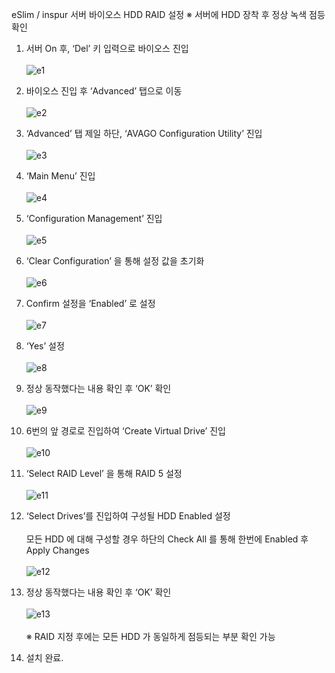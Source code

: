 eSlim / inspur 서버 바이오스 HDD RAID 설정
※ 서버에 HDD 장착 후 정상 녹색 점등 확인

1. 서버 On 후, ‘Del’ 키 입력으로 바이오스 진입<br><br>
![e1](https://github.com/QubitSecurity/documentation/blob/main/Physical_Server/RAID_Config//images/e1.png)

2. 바이오스 진입 후 ‘Advanced’ 탭으로 이동<br><br>
![e2](https://github.com/QubitSecurity/documentation/blob/main/Physical_Server/RAID_Config//images/e2.png) 

3. ‘Advanced’ 탭 제일 하단, ‘AVAGO Configuration Utility’ 진입<br><br>
![e3](https://github.com/QubitSecurity/documentation/blob/main/Physical_Server/RAID_Config//images/e3.png) 

4. ‘Main Menu’ 진입<br><br>
![e4](https://github.com/QubitSecurity/documentation/blob/main/Physical_Server/RAID_Config//images/e4.png)

5. ‘Configuration Management’ 진입<br><br>
![e5](https://github.com/QubitSecurity/documentation/blob/main/Physical_Server/RAID_Config//images/e5.png)

6. ‘Clear Configuration’ 을 통해 설정 값을 초기화<br><br>
![e6](https://github.com/QubitSecurity/documentation/blob/main/Physical_Server/RAID_Config//images/e6.png)

7. Confirm 설정을 ‘Enabled’ 로 설정<br><br>
![e7](https://github.com/QubitSecurity/documentation/blob/main/Physical_Server/RAID_Config//images/e7.png)

8. ‘Yes’ 설정<br><br>
![e8](https://github.com/QubitSecurity/documentation/blob/main/Physical_Server/RAID_Config//images/e8.png)

9. 정상 동작했다는 내용 확인 후 ‘OK’ 확인<br><br>
![e9](https://github.com/QubitSecurity/documentation/blob/main/Physical_Server/RAID_Config//images/e9.png)

10. 6번의 앞 경로로 진입하여 ‘Create Virtual Drive’ 진입<br><br>
![e10](https://github.com/QubitSecurity/documentation/blob/main/Physical_Server/RAID_Config//images/e10.png)

11. ‘Select RAID Level’ 을 통해 RAID 5 설정<br><br>
![e11](https://github.com/QubitSecurity/documentation/blob/main/Physical_Server/RAID_Config//images/e11.png) 

12. ‘Select Drives’를 진입하여 구성될 HDD Enabled 설정 <br><br>
모든 HDD 에 대해 구성할 경우 하단의 Check All 를 통해 한번에 Enabled 후 Apply Changes<br><br>
![e12](https://github.com/QubitSecurity/documentation/blob/main/Physical_Server/RAID_Config//images/e12.png) 

13. 정상 동작했다는 내용 확인 후 ‘OK’ 확인<br><br>
![e13](https://github.com/QubitSecurity/documentation/blob/main/Physical_Server/RAID_Config//images/e13.png)
<br><br>
※ RAID 지정 후에는 모든 HDD 가 동일하게 점등되는 부분 확인 가능

15. 설치 완료.


